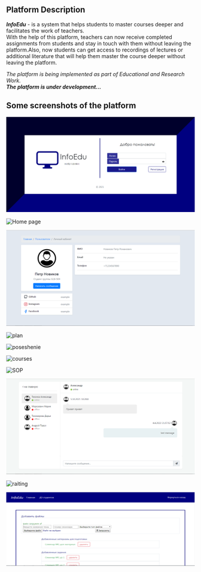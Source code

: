 ## Platform Description
***InfoEdu*** - is a system that helps students to master courses deeper and facilitates the work of teachers.  
With the help of this platform, teachers can now receive completed assignments from students and stay in touch with them without leaving the platform.Also, now students can get access to recordings of lectures or additional literature that will help them master the course deeper without leaving the platform.

_The platform is being implemented as part of Educational and Research Work._  
***The platform is under development...***
## Some screenshots of the platform
![Home page](./assets/main.png)  
  
![Home page](./assets/users_page.bmp)  

![View page](./assets/view_personal_account.png)   

![plan](./assets/plan.bmp)

![poseshenie](./assets/pos.bmp)

![courses](./assets/courses.bmp) 

![SOP](./assets/sop.bmp)

![messages](./assets/message.png)   

![raiting](./assets/reiting.bmp)   

![files](./assets/add_files.png)  
 






